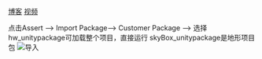 ﻿[博客](https://blog.csdn.net/Zhaomy8/article/details/103742946)
[视频](https://www.bilibili.com/video/av82059142/)

点击Assert --> Import Package--> Customer Package --> 选择hw_unitypackage可加载整个项目，直接运行
skyBox_unitypackage是地形项目包
![导入](https://img-blog.csdnimg.cn/20191229192917462.png?x-oss-process=image/watermark,type_ZmFuZ3poZW5naGVpdGk,shadow_10,text_aHR0cHM6Ly9ibG9nLmNzZG4ubmV0L1poYW9teTg=,size_16,color_FFFFFF,t_70)
